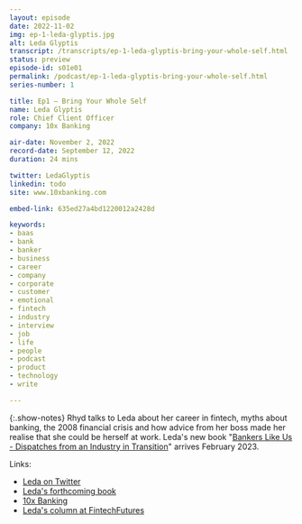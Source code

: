 ```yaml
---
layout: episode
date: 2022-11-02
img: ep-1-leda-glyptis.jpg
alt: Leda Glyptis
transcript: /transcripts/ep-1-leda-glyptis-bring-your-whole-self.html
status: preview
episode-id: s01e01
permalink: /podcast/ep-1-leda-glyptis-bring-your-whole-self.html
series-number: 1

title: Ep1 — Bring Your Whole Self
name: Leda Glyptis
role: Chief Client Officer
company: 10x Banking

air-date: November 2, 2022
record-date: September 12, 2022
duration: 24 mins

twitter: LedaGlyptis
linkedin: todo
site: www.10xbanking.com

embed-link: 635ed27a4bd1220012a2428d

keywords:
- baas
- bank
- banker
- business
- career
- company
- corporate
- customer
- emotional
- fintech
- industry
- interview
- job
- life
- people
- podcast
- product
- technology
- write

---
```


{:.show-notes}
Rhyd talks to Leda about her career in fintech, myths about banking, the 2008 financial crisis and how advice from her boss made her realise that she could be herself at work. Leda's new book "[Bankers Like Us - Dispatches from an Industry in Transition](https://www.routledge.com/Bankers-Like-Us-Dispatches-from-an-Industry-in-Transition/Glyptis/p/book/9781032202037#)" arrives February 2023.

Links:

* [Leda on Twitter](https://twitter.com/LedaGlyptis)
* [Leda's forthcoming book](https://www.routledge.com/Bankers-Like-Us-Dispatches-from-an-Industry-in-Transition/Glyptis/p/book/9781032202037#)
* [10x Banking](https://www.10xbanking.com)
* [Leda's column at FintechFutures](https://www.fintechfutures.com/content-hub/ledawrites-food-for-thought/)
